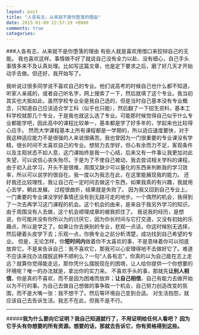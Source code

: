 ```yaml
---
layout: post
title: "人各有志，从来就不是你堕落的理由"
date: 2015-01-09 22:57:29 +0800
comments: true
categories: 
---
```

###人各有志，从来就不是你堕落的理由
有些人就是喜欢用借口来狡辩自己的无能。
我也喜欢这样。事情做不好了就说自己没有全力以赴、没有细心，自己手头事情多来不及认真处理。比如写这篇文章，也是定下要求之后，磨了好几天才开始动手去做。但还好，我开始写了。<!--more-->

我听说过很多同学说不喜欢自己的专业。他们说高考的时候自己也什么都不知道，听家人亲戚的，或者自己听名字，网上搜索了一下，然后就填了这个专业。我当初其实也大抵如此，虽然学校专业全是我自己选的，但是当时自己基本没有专业概念，只知道自己应该适合学工科（似乎也只能），然后翻了一下招生资料，基本工科学校就那几个专业，于是我也就这么选了专业。可能那时候觉得自己似乎什么专业都能学吧，因此高中的课程比较单一，基本都是学了好多年的，学起来也比较得心应手。
然而大学课程基本上所有课程都是一学期的，所以适应速度要快，对于我这种适应能力不是很强的人来说很痛苦。我也曾因为一门很重要的专业课没有学精，很长时间不太喜欢自己的专业。想努力去学好，但心有余而力不足，客观条件以及主观状态不如人意，这门课始终是我一个心结，后来又有一件事让我更加对此失望，可以说信心丧失殆尽。于是为了不使自己被动，我去尝试相关学科的课程，由于初入此学习，开头不是很难，周围又缺少可以量化的东西来判断我的学习效率，所以可以说学的很自在。我一度以为我志在此，在这里能展现我的能力。
还好我还比较理性，我让自己花一定时间去做这个东西，如果我真的有兴趣，我就用心去学，朝此发展。
过程很曲折，结果就是失败了。
因为我又回到自己专业上。一门重要的专业课没学好事情还没有到无路可走的地步。一个偶然的机会，我得到了一次去再学习这门课程的机会。这个机会的由来，是来自于我另外学习的知识，由于周围没有人去做，这个机会顺理成章的被我抓住了。
我说我的经历，是想说，你可能并没有你所以为的讨厌它，因为你长时间与它打交道，又没有初始的乐趣点，所以是学乏了。如果让你去换别的专业，悲观一点话，你这时候别无选择，然后硬着头皮学下去；乐观一点，你换专业之前分析清楚，成功找到自己希望的专业。
但是，无论怎样，你**短时间内**做着你不太喜欢的事，不是意味着你可以彻底放弃它。不是来告诉自己：我不喜欢它，那我可以心安理得地不去做好它了。难道不应该来找办法摆脱这种不顺利么？一句“人各有志”，你真的以为自己能在志上走远？就算你觉得能走远，那你凭什么摆脱现在的困境，让人给你提供一个你想要的环境呢？唯一的办法就是，拿出你的实力来。
不喜欢手头的事，那就先**让别人相信**，你是真的不喜欢，而不是因为困难而放弃；**让自己相信**，自己有能力去做开始以为不行的事。为自己去做自己想做的事争取一个机会，自己努力创造改变的氛围，而不是大嘴一张：我不想干了。然后等环境自己变到合适。
对生活抱怨，就应该自己去告诉生活。我志不在此，但我不是不行。

----

#####**我为什么要向它证明？我自己知道就行了，不用证明给任何人看吧？**
**因为它手头有你想要的所有资源。想要的话，那就去告诉它，你有资格得到这些。**



 
 